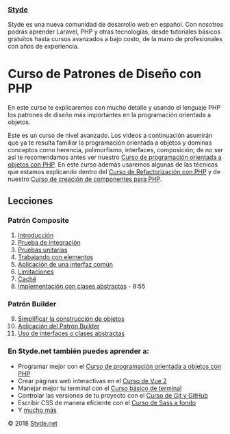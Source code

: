 ### [Styde](https://styde.net/)

Styde es una nueva comunidad de desarrollo web en español. Con nosotros podrás aprender Laravel, PHP y otras tecnologías, 
desde tutoriales básicos gratuitos hasta cursos avanzados a bajo costo, de la mano de profesionales con años de experiencia.

# Curso de Patrones de Diseño con PHP

En este curso te explicaremos con mucho detalle y usando el lenguaje PHP los patrones de diseño más importantes en la 
programación orientada a objetos.

Este es un curso de nivel avanzado. Los videos a continuación asumirán que ya te resulta familiar la programación 
orientada a objetos y dominas conceptos como herencia, polimorfismo, interfaces, composición; de no ser así te 
recomendamos antes ver nuestro [Curso de programación orientada a objetos con PHP](https://styde.net/curso-de-programacion-orientada-a-objetos-con-php/). En este curso además usaremos 
algunas de las técnicas que estamos explicando dentro del [Curso de Refactorización con PHP](https://styde.net/curso-de-refactorizacion-con-php/) y de nuestro 
[Curso de creación de componentes para PHP](https://styde.net/curso-crea-componentes-para-php-y-laravel/).

## Lecciones

### Patrón Composite

1. [Introducción](https://styde.net/introduccion-al-patron-composite/)
2. [Prueba de integración](https://styde.net/patron-composite-prueba-de-integracion/)
3. [Pruebas unitarias](https://styde.net/patron-composite-pruebas-unitarias/)
4. [Trabajando con elementos](https://styde.net/patron-composite-trabajando-con-elementos-de-forma-recursiva/)
5. [Aplicación de una interfaz común](https://styde.net/patron-composite-aplicacion-de-una-interfaz-comun/)
6. [Limitaciones](https://styde.net/limitaciones-en-el-uso-del-patron-composite/)
7. [Caché](https://styde.net/uso-de-cache-con-el-patron-composite/)
8. [Implementación con clases abstractas](https://styde.net/patron-composite-implementacion-con-clases-abstractas-sin-interface/) - 8:55

### Patrón Builder

9. [Simplificar la construcción de objetos](https://styde.net/simplificar-la-construccion-de-objetos-con-el-patron-builder/)
10. [Aplicación del Patrón Builder](https://styde.net/aplicacion-del-patron-builder-composicion-de-objetos/)
11. [Uso de interfaces o clases abstractas](https://styde.net/uso-de-interfaces-o-clases-abstractas-con-el-patron-builder/)

### En Styde.net también puedes aprender a:

- Programar mejor con el [Curso de programación orientada a objetos con PHP](https://styde.net/curso-de-programacion-orientada-a-objetos-con-php/)
- Crear páginas web interactivas en el [Curso de Vue 2](https://styde.net/curso-de-vue-2/)
- Manejar mejor tu terminal con el [Curso básico de terminal](https://styde.net/curso-basico-de-terminal/)
- Controlar las versiones de tu proyecto con el [Curso de Git y GitHub](https://styde.net/curso-de-git/)
- Escribir CSS de manera eficiente con el [Curso de Sass a fondo](https://styde.net/curso-de-sass/)
- Y [mucho más](https://styde.net/cursos/)

© 2018 [Styde.net](https://styde.net/)
